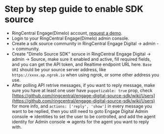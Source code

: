 # Step by step guide to enable SDK source

- RingCentral Engage(Dimelo) account, [request a demo](https://www.ringcentral.com/view_demo_cx.html).
- Login to your RingCentral Engage(Dimelo) admin console.
- Create a sdk source community in RingCentral Engage Digital -> admin -> community.
- Create "Dimelo Source SDK" soruce in RingCentral Engage Digital -> admin -> Source, make sure it enabled and active, fill required fields, and you can get the API token, and Realtime endpoint URL here. `Base URI` should be your source server address, like `https://xxxx.ap.ngrok.io` when using ngrok, or some other address you use.
- After polling API retrive messages, if you want to reply message, make sure you have at least one user have `puppetizable: true` prop, check [https://github.com/ringcentral/engage-digital-source-sdk/wiki/Users](https://github.com/ringcentral/engage-digital-source-sdk/wiki/Users) for more info, and `actions: ['reply', 'show']` in every message you want to be replied, then you still need to goto Engage Digital Admin console => identities to set the user to be controlled, and add the agent identity for Admin console => agents for the agent you want to reply with.
